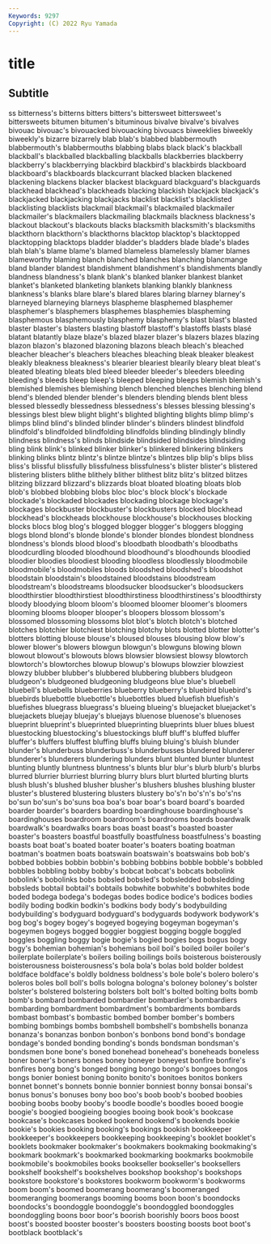 ```yaml
---
Keywords: 9297
Copyright: (C) 2022 Ryu Yamada
---
```



# title

## Subtitle
ss bitterness's
bitterns bitters bitters's bittersweet bittersweet's bittersweets bitumen bitumen's bituminous bivalve
bivalve's bivalves bivouac bivouac's bivouacked bivouacking bivouacs biweeklies biweekly biweekly's
bizarre bizarrely blab blab's blabbed blabbermouth blabbermouth's blabbermouths blabbing blabs
black black's blackball blackball's blackballed blackballing blackballs blackberries blackberry blackberry's
blackberrying blackbird blackbird's blackbirds blackboard blackboard's blackboards blackcurrant blacked blacken
blackened blackening blackens blacker blackest blackguard blackguard's blackguards blackhead blackhead's
blackheads blacking blackish blackjack blackjack's blackjacked blackjacking blackjacks blacklist blacklist's
blacklisted blacklisting blacklists blackmail blackmail's blackmailed blackmailer blackmailer's blackmailers blackmailing
blackmails blackness blackness's blackout blackout's blackouts blacks blacksmith blacksmith's blacksmiths
blackthorn blackthorn's blackthorns blacktop blacktop's blacktopped blacktopping blacktops bladder bladder's
bladders blade blade's blades blah blah's blame blame's blamed blameless
blamelessly blamer blames blameworthy blaming blanch blanched blanches blanching blancmange
bland blander blandest blandishment blandishment's blandishments blandly blandness blandness's blank
blank's blanked blanker blankest blanket blanket's blanketed blanketing blankets blanking
blankly blankness blankness's blanks blare blare's blared blares blaring blarney
blarney's blarneyed blarneying blarneys blaspheme blasphemed blasphemer blasphemer's blasphemers blasphemes
blasphemies blaspheming blasphemous blasphemously blasphemy blasphemy's blast blast's blasted blaster
blaster's blasters blasting blastoff blastoff's blastoffs blasts blasé blatant blatantly
blaze blaze's blazed blazer blazer's blazers blazes blazing blazon blazon's
blazoned blazoning blazons bleach bleach's bleached bleacher bleacher's bleachers bleaches
bleaching bleak bleaker bleakest bleakly bleakness bleakness's blearier bleariest blearily
bleary bleat bleat's bleated bleating bleats bled bleed bleeder bleeder's
bleeders bleeding bleeding's bleeds bleep bleep's bleeped bleeping bleeps blemish
blemish's blemished blemishes blemishing blench blenched blenches blenching blend blend's
blended blender blender's blenders blending blends blent bless blessed blessedly
blessedness blessedness's blesses blessing blessing's blessings blest blew blight blight's
blighted blighting blights blimp blimp's blimps blind blind's blinded blinder
blinder's blinders blindest blindfold blindfold's blindfolded blindfolding blindfolds blinding blindingly
blindly blindness blindness's blinds blindside blindsided blindsides blindsiding bling blink
blink's blinked blinker blinker's blinkered blinkering blinkers blinking blinks blintz
blintz's blintze blintze's blintzes blip blip's blips bliss bliss's blissful
blissfully blissfulness blissfulness's blister blister's blistered blistering blisters blithe blithely
blither blithest blitz blitz's blitzed blitzes blitzing blizzard blizzard's blizzards
bloat bloated bloating bloats blob blob's blobbed blobbing blobs bloc
bloc's block block's blockade blockade's blockaded blockades blockading blockage blockage's
blockages blockbuster blockbuster's blockbusters blocked blockhead blockhead's blockheads blockhouse blockhouse's
blockhouses blocking blocks blocs blog blog's blogged blogger blogger's bloggers
blogging blogs blond blond's blonde blonde's blonder blondes blondest blondness
blondness's blonds blood blood's bloodbath bloodbath's bloodbaths bloodcurdling blooded bloodhound
bloodhound's bloodhounds bloodied bloodier bloodies bloodiest blooding bloodless bloodlessly bloodmobile
bloodmobile's bloodmobiles bloods bloodshed bloodshed's bloodshot bloodstain bloodstain's bloodstained bloodstains
bloodstream bloodstream's bloodstreams bloodsucker bloodsucker's bloodsuckers bloodthirstier bloodthirstiest bloodthirstiness bloodthirstiness's
bloodthirsty bloody bloodying bloom bloom's bloomed bloomer bloomer's bloomers blooming
blooms blooper blooper's bloopers blossom blossom's blossomed blossoming blossoms blot
blot's blotch blotch's blotched blotches blotchier blotchiest blotching blotchy blots
blotted blotter blotter's blotters blotting blouse blouse's bloused blouses blousing
blow blow's blower blower's blowers blowgun blowgun's blowguns blowing blown
blowout blowout's blowouts blows blowsier blowsiest blowsy blowtorch blowtorch's blowtorches
blowup blowup's blowups blowzier blowziest blowzy blubber blubber's blubbered blubbering
blubbers bludgeon bludgeon's bludgeoned bludgeoning bludgeons blue blue's bluebell bluebell's
bluebells blueberries blueberry blueberry's bluebird bluebird's bluebirds bluebottle bluebottle's bluebottles
blued bluefish bluefish's bluefishes bluegrass bluegrass's blueing blueing's bluejacket bluejacket's
bluejackets bluejay bluejay's bluejays bluenose bluenose's bluenoses blueprint blueprint's blueprinted
blueprinting blueprints bluer blues bluest bluestocking bluestocking's bluestockings bluff bluff's
bluffed bluffer bluffer's bluffers bluffest bluffing bluffs bluing bluing's bluish
blunder blunder's blunderbuss blunderbuss's blunderbusses blundered blunderer blunderer's blunderers blundering
blunders blunt blunted blunter bluntest blunting bluntly bluntness bluntness's blunts
blur blur's blurb blurb's blurbs blurred blurrier blurriest blurring blurry
blurs blurt blurted blurting blurts blush blush's blushed blusher blusher's
blushers blushes blushing bluster bluster's blustered blustering blusters blustery bo's'n
bo's'n's bo's'ns bo'sun bo'sun's bo'suns boa boa's boar boar's board
board's boarded boarder boarder's boarders boarding boardinghouse boardinghouse's boardinghouses boardroom
boardroom's boardrooms boards boardwalk boardwalk's boardwalks boars boas boast boast's
boasted boaster boaster's boasters boastful boastfully boastfulness boastfulness's boasting boasts
boat boat's boated boater boater's boaters boating boatman boatman's boatmen
boats boatswain boatswain's boatswains bob bob's bobbed bobbies bobbin bobbin's
bobbing bobbins bobble bobble's bobbled bobbles bobbling bobby bobby's bobcat
bobcat's bobcats bobolink bobolink's bobolinks bobs bobsled bobsled's bobsledded bobsledding
bobsleds bobtail bobtail's bobtails bobwhite bobwhite's bobwhites bode boded bodega
bodega's bodegas bodes bodice bodice's bodices bodies bodily boding bodkin
bodkin's bodkins body body's bodybuilding bodybuilding's bodyguard bodyguard's bodyguards bodywork
bodywork's bog bog's bogey bogey's bogeyed bogeying bogeyman bogeyman's bogeymen
bogeys bogged boggier boggiest bogging boggle boggled boggles boggling boggy
bogie bogie's bogied bogies bogs bogus bogy bogy's bohemian bohemian's
bohemians boil boil's boiled boiler boiler's boilerplate boilerplate's boilers boiling
boilings boils boisterous boisterously boisterousness boisterousness's bola bola's bolas bold
bolder boldest boldface boldface's boldly boldness boldness's bole bole's bolero
bolero's boleros boles boll boll's bolls bologna bologna's boloney boloney's
bolster bolster's bolstered bolstering bolsters bolt bolt's bolted bolting bolts
bomb bomb's bombard bombarded bombardier bombardier's bombardiers bombarding bombardment bombardment's
bombardments bombards bombast bombast's bombastic bombed bomber bomber's bombers bombing
bombings bombs bombshell bombshell's bombshells bonanza bonanza's bonanzas bonbon bonbon's
bonbons bond bond's bondage bondage's bonded bonding bonding's bonds bondsman
bondsman's bondsmen bone bone's boned bonehead bonehead's boneheads boneless boner
boner's boners bones boney boneyer boneyest bonfire bonfire's bonfires bong
bong's bonged bonging bongo bongo's bongoes bongos bongs bonier boniest
boning bonito bonito's bonitoes bonitos bonkers bonnet bonnet's bonnets bonnie
bonnier bonniest bonny bonsai bonsai's bonus bonus's bonuses bony boo
boo's boob boob's boobed boobies boobing boobs booby booby's boodle
boodle's boodles booed boogie boogie's boogied boogieing boogies booing book
book's bookcase bookcase's bookcases booked bookend bookend's bookends bookie bookie's
bookies booking booking's bookings bookish bookkeeper bookkeeper's bookkeepers bookkeeping bookkeeping's
booklet booklet's booklets bookmaker bookmaker's bookmakers bookmaking bookmaking's bookmark bookmark's
bookmarked bookmarking bookmarks bookmobile bookmobile's bookmobiles books bookseller bookseller's booksellers
bookshelf bookshelf's bookshelves bookshop bookshop's bookshops bookstore bookstore's bookstores bookworm
bookworm's bookworms boom boom's boomed boomerang boomerang's boomeranged boomeranging boomerangs
booming booms boon boon's boondocks boondocks's boondoggle boondoggle's boondoggled boondoggles
boondoggling boons boor boor's boorish boorishly boors boos boost boost's
boosted booster booster's boosters boosting boosts boot boot's bootblack bootblack's
